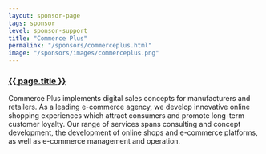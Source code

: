 ```yaml
---
layout: sponsor-page
tags: sponsor
level: sponsor-support
title: "Commerce Plus"
permalink: "/sponsors/commerceplus.html"
image: "/sponsors/images/commerceplus.png"
---
```


<h3 class="sponsor">
  <a href="{{page.permalink}}">{{ page.title }}</a>
</h3>

Commerce Plus implements digital sales concepts for manufacturers and retailers. As a leading e-commerce agency, we develop innovative online shopping experiences which attract consumers and promote long-term customer loyalty. Our range of services spans consulting and concept development, the development of online shops and e-commerce platforms, as well as e-commerce management and operation.
